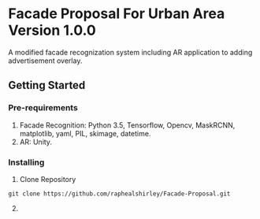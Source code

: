 # Facade Proposal For Urban Area Version 1.0.0
A modified facade recognization system including AR application to adding advertisement overlay.

## Getting Started
### Pre-requirements
1. Facade Recognition: Python 3.5, Tensorflow, Opencv, MaskRCNN, matplotlib, yaml, PIL, skimage, datetime.
2. AR: Unity.

### Installing
1. Clone Repository
```console
git clone https://github.com/raphealshirley/Facade-Proposal.git
```
2. 
